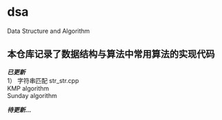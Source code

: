 # dsa
Data Structure and Algorithm

## 本仓库记录了数据结构与算法中常用算法的实现代码  

***已更新***  
1） 字符串匹配 str_str.cpp  
  KMP algorithm  
  Sunday algorithm  

***待更新...***  

